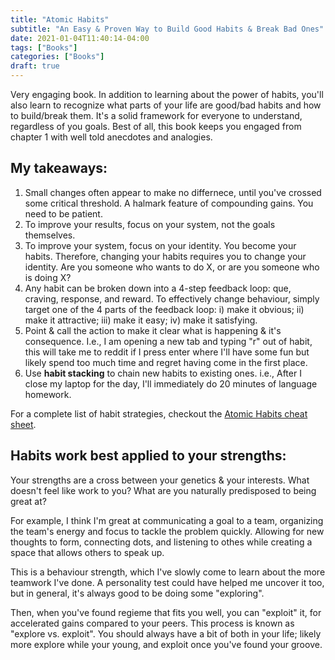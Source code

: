 ```yaml
---
title: "Atomic Habits"
subtitle: "An Easy & Proven Way to Build Good Habits & Break Bad Ones"
date: 2021-01-04T11:40:14-04:00
tags: ["Books"]
categories: ["Books"]
draft: true
---
```


Very engaging book. In addition to learning about the power of habits, you'll also learn to recognize what parts of your life are good/bad habits and how to build/break them. It's a solid framework for everyone to understand, regardless of you goals. Best of all, this book keeps you engaged from chapter 1 with well told anecdotes and analogies.

## My takeaways:

1. Small changes often appear to make no differnece, until you've crossed some critical threshold. A halmark feature of compounding gains. You need to be patient.
2. To improve your results, focus on your system, not the goals themselves.
3. To improve your system, focus on your identity. You become your habits. Therefore, changing your habits requires you to change your identity. Are you someone who wants to do X, or are you someone who is doing X?
4. Any habit can be broken down into a 4-step feedback loop: que, craving, response, and reward. To effectively change behaviour, simply target one of the 4 parts of the feedback loop: i) make it obvious; ii) make it attractive; iii) make it easy; iv) make it satisfying.
5. Point & call the action to make it clear what is happening & it's consequence. I.e., I am opening a new tab and typing "r" out of habit, this will take me to reddit if I press enter where I'll have some fun but likely spend too much time and regret having come in the first place.
6. Use **habit stacking** to chain new habits to existing ones. i.e., After I close my laptop for the day, I'll immediately do 20 minutes of language homework.

For a complete list of habit strategies, checkout the [Atomic Habits cheat sheet](https://s3.amazonaws.com/jamesclear/Atomic+Habits/Habits+Cheat+Sheet.pdf).


## Habits work best applied to your strengths:
Your strengths are a cross between your genetics & your interests. What doesn't feel like work to you? What are you naturally predisposed to being great at?

For example, I think I'm great at communicating a goal to a team, organizing the team's energy and focus to tackle the problem quickly. Allowing for new thoughts to form, connecting dots, and listening to othes while creating a space that allows others to speak up.

This is a behaviour strength, which I've slowly come to learn about the more teamwork I've done. A personality test could have helped me uncover it too, but in general, it's always good to be doing some "exploring".

Then, when you've found regieme that fits you well, you can "exploit" it, for accelerated gains compared to your peers. This process is known as "explore vs. exploit". You should always have a bit of both in your life; likely more explore while your young, and exploit once you've found your groove.

